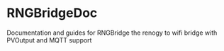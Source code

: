 # RNGBridgeDoc
Documentation and guides for RNGBridge the renogy to wifi bridge with PVOutput and MQTT support
